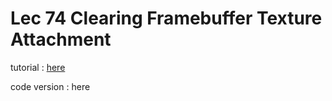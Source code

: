 # Lec 74 Clearing Framebuffer Texture Attachment

tutorial : [here](https://www.youtube.com/watch?v=LPhBiIvDOs0&list=PLlrATfBNZ98dC-V-N3m0Go4deliWHPFwT&index=97)

code version : here

